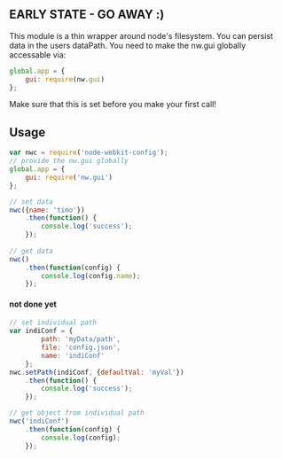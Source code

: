 ## EARLY STATE - GO AWAY :)

This module is a thin wrapper around node's filesystem. You can persist data in the users dataPath.
You need to make the nw.gui globally accessable via:

```js
global.app = {
    gui: require(nw.gui)
};
```

Make sure that this is set before you make your first call!

## Usage

```js
var nwc = require('node-webkit-config');
// provide the nw.gui globally
global.app = {
    gui: require('nw.gui')
};

// set data
nwc({name: 'timo'})
    .then(function() {
        console.log('success');
    });
    
// get data
nwc()
    .then(function(config) {
        console.log(config.name);
    });
```

#### not done yet

```js
// set individual path
var indiConf = {
        path: 'myData/path',
        file: 'config.json',
        name: 'indiConf'
    };
nwc.setPath(indiConf, {defaultVal: 'myVal'})
    .then(function() {
        console.log('success');
    });

// get object from individual path
nwc('indiConf')
    .then(function(config) {
        console.log(config);
    });
```
